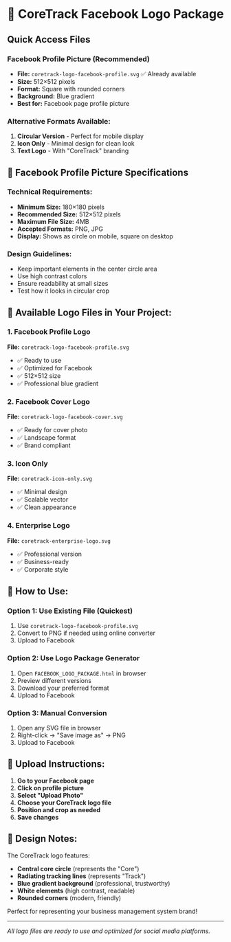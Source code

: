 # 📱 CoreTrack Facebook Logo Package

## Quick Access Files

### Facebook Profile Picture (Recommended)
- **File:** `coretrack-logo-facebook-profile.svg` ✅ Already available
- **Size:** 512×512 pixels
- **Format:** Square with rounded corners
- **Background:** Blue gradient
- **Best for:** Facebook page profile picture

### Alternative Formats Available:
1. **Circular Version** - Perfect for mobile display
2. **Icon Only** - Minimal design for clean look
3. **Text Logo** - With "CoreTrack" branding

## 🎯 Facebook Profile Picture Specifications

### Technical Requirements:
- **Minimum Size:** 180×180 pixels
- **Recommended Size:** 512×512 pixels
- **Maximum File Size:** 4MB
- **Accepted Formats:** PNG, JPG
- **Display:** Shows as circle on mobile, square on desktop

### Design Guidelines:
- Keep important elements in the center circle area
- Use high contrast colors
- Ensure readability at small sizes
- Test how it looks in circular crop

## 📂 Available Logo Files in Your Project:

### 1. Facebook Profile Logo
**File:** `coretrack-logo-facebook-profile.svg`
- ✅ Ready to use
- ✅ Optimized for Facebook
- ✅ 512×512 size
- ✅ Professional blue gradient

### 2. Facebook Cover Logo
**File:** `coretrack-logo-facebook-cover.svg`
- ✅ Ready for cover photo
- ✅ Landscape format
- ✅ Brand compliant

### 3. Icon Only
**File:** `coretrack-icon-only.svg`
- ✅ Minimal design
- ✅ Scalable vector
- ✅ Clean appearance

### 4. Enterprise Logo
**File:** `coretrack-enterprise-logo.svg`
- ✅ Professional version
- ✅ Business-ready
- ✅ Corporate style

## 🚀 How to Use:

### Option 1: Use Existing File (Quickest)
1. Use `coretrack-logo-facebook-profile.svg`
2. Convert to PNG if needed using online converter
3. Upload to Facebook

### Option 2: Use Logo Package Generator
1. Open `FACEBOOK_LOGO_PACKAGE.html` in browser
2. Preview different versions
3. Download your preferred format
4. Upload to Facebook

### Option 3: Manual Conversion
1. Open any SVG file in browser
2. Right-click → "Save image as" → PNG
3. Upload to Facebook

## 📱 Upload Instructions:

1. **Go to your Facebook page**
2. **Click on profile picture**
3. **Select "Upload Photo"**
4. **Choose your CoreTrack logo file**
5. **Position and crop as needed**
6. **Save changes**

## 🎨 Design Notes:

The CoreTrack logo features:
- **Central core circle** (represents the "Core")
- **Radiating tracking lines** (represents "Track")
- **Blue gradient background** (professional, trustworthy)
- **White elements** (high contrast, readable)
- **Rounded corners** (modern, friendly)

Perfect for representing your business management system brand!

---
*All logo files are ready to use and optimized for social media platforms.*
